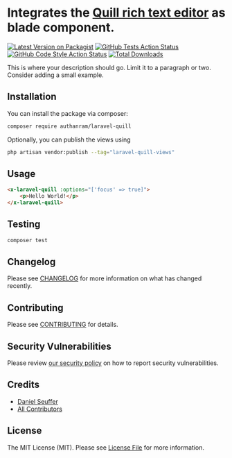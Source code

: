# Integrates the [Quill rich text editor](https://quilljs.com) as blade component.

[![Latest Version on Packagist](https://img.shields.io/packagist/v/authanram/laravel-quill.svg?style=flat-square)](https://packagist.org/packages/authanram/laravel-quill)
[![GitHub Tests Action Status](https://img.shields.io/github/workflow/status/authanram/laravel-quill/run-tests?label=tests)](https://github.com/authanram/laravel-quill/actions?query=workflow%3Arun-tests+branch%3Amain)
[![GitHub Code Style Action Status](https://img.shields.io/github/workflow/status/authanram/laravel-quill/Fix%20PHP%20code%20style%20issues?label=code%20style)](https://github.com/authanram/laravel-quill/actions?query=workflow%3A"Fix+PHP+code+style+issues"+branch%3Amain)
[![Total Downloads](https://img.shields.io/packagist/dt/authanram/laravel-quill.svg?style=flat-square)](https://packagist.org/packages/authanram/laravel-quill)

This is where your description should go. Limit it to a paragraph or two. Consider adding a small example.

## Installation

You can install the package via composer:

```bash
composer require authanram/laravel-quill
```

Optionally, you can publish the views using

```bash
php artisan vendor:publish --tag="laravel-quill-views"
```

## Usage

```html
<x-laravel-quill :options="['focus' => true]">
    <p>Hello World!</p>
</x-laravel-quill>
```

## Testing

```bash
composer test
```

## Changelog

Please see [CHANGELOG](CHANGELOG.md) for more information on what has changed recently.

## Contributing

Please see [CONTRIBUTING](.github/CONTRIBUTING.md) for details.

## Security Vulnerabilities

Please review [our security policy](security/policy) on how to report security vulnerabilities.

## Credits

- [Daniel Seuffer](https://github.com/authanram)
- [All Contributors](../../contributors)

## License

The MIT License (MIT). Please see [License File](LICENSE.md) for more information.
